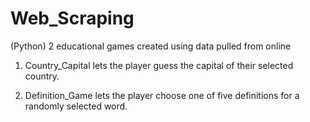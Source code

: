 # Web_Scraping
(Python) 2 educational games created using data pulled from online

1. Country_Capital lets the player guess the capital of their selected country. 

2. Definition_Game lets the player choose one of five definitions for a randomly selected word. 
